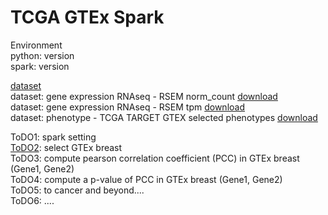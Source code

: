# TCGA GTEx Spark

Environment</br>
python: version</br>
spark: version</br>

[dataset][data]</br>
dataset: gene expression RNAseq - RSEM norm_count [download][RNAseqNC]</br>
dataset: gene expression RNAseq - RSEM tpm [download][RNAseqTPM]</br>
dataset: phenotype - TCGA TARGET GTEX selected phenotypes [download][phenotype]</br>

ToDO1: spark setting</br>
[ToDO2]: select GTEx breast</br>
ToDO3: compute pearson correlation coefficient (PCC) in GTEx breast (Gene1, Gene2)</br>
ToDO4: compute a p-value of PCC in GTEx breast (Gene1, Gene2)</br>
ToDO5: to cancer and beyond....</br>
ToDO6: ....</br>

[data]: https://xenabrowser.net/datapages/?dataset=TcgaTargetGtex_rsem_gene_tpm&host=https%3A%2F%2Ftoil.xenahubs.net&removeHub=https%3A%2F%2Fxena.treehouse.gi.ucsc.edu%3A443
[RNAseqNC]:https://toil-xena-hub.s3.us-east-1.amazonaws.com/download/TcgaTargetGtex_RSEM_Hugo_norm_count.gz
[RNAseqTPM]: https://toil-xena-hub.s3.us-east-1.amazonaws.com/download/TcgaTargetGtex_rsem_gene_tpm.gz
[phenotype]:https://toil-xena-hub.s3.us-east-1.amazonaws.com/download/TcgaTargetGTEX_phenotype.txt.gz
[ToDO2]: ToDO2.ipynb